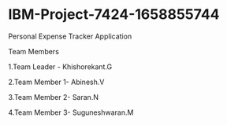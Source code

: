 # IBM-Project-7424-1658855744
Personal Expense Tracker Application


Team Members



 1.Team Leader  - Khishorekant.G

 2.Team Member 1- Abinesh.V

 3.Team Member 2- Saran.N
  
 4.Team Member 3- Suguneshwaran.M
